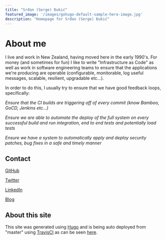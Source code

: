 ```yaml
---
title: "Srđan (Serge) Ðukić"
featured_image: '/images/gohugo-default-sample-hero-image.jpg'
description: "Homepage for Srđan (Serge) Ðukić"
---
```

# About me

I live and work in New Zealand, having moved here in the early 1990's. For money (and sometimes for fun) I like to write
"Infrastructure as Code" as well as work in software engineering teams to ensure that the applications we're producing
are operable (configurable, monitorable, log useful messages, scalable, resilient, upgradable etc...).

In order to do this, I usually try to ensure that we have good feedback loops, specifically:

_Ensure that the CI builds are triggering off of every commit (know Bamboo, GoCD, Jenkins etc...)_

_Ensure we are able to automate the deploy of the full system on every successful build and run integration, end to end tests and potentially load tests_

_Ensure we have a system to automatically apply and deploy security patches, bug fixes in a safe and timely manner_


## Contact
[GitHub](https://github.com/srkiNZ84)

[Twitter](https://twitter.com/srkiNZ)

[LinkedIn](https://www.linkedin.com/in/srdandukic/)

[Blog](https://blog.dukic.co.nz)

## About this site

This site was generated using [Hugo](https://gohugo.io/) and is being auto deployed from "master" using [TravisCI](https://travis-ci.org/) as can be seen [here](https://travis-ci.org/srkiNZ84/srkinz84.github.io).
